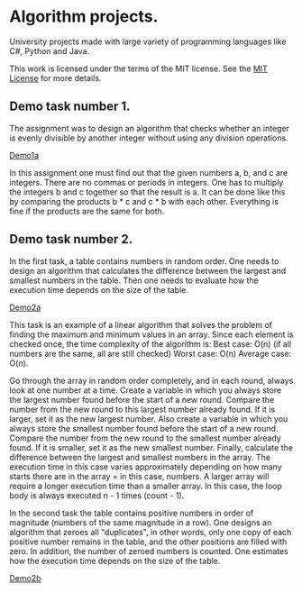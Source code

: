 # Algorithm projects.
University projects made with large variety of programming languages like C#, Python and Java.

This work is licensed under the terms of the MIT license. See the [MIT License](LICENSE) for more details.

## Demo task number 1.

The assignment was to design an algorithm that checks whether an integer is evenly divisible by another integer without using any division operations.

[Demo1a](https://github.com/veeraTommila/Algorithms1/blob/main/Demo1aEvenlyDivisibleConsoleApp/Program.cs)

In this assignment one must find out that the given numbers a, b, and c are integers. There are no commas or periods in integers. One has to multiply the integers b and c together so that the result is a. It can be done like this by comparing the products b * c and c * b with each other. Everything is fine if the products are the same for both.

## Demo task number 2.

In the first task, a table contains numbers in random order. One needs to design an algorithm that calculates the difference between the largest and smallest numbers in the table. Then one needs to evaluate how the execution time depends on the size of the table.

[Demo2a](https://github.com/veeraTommila/Algorithms1/blob/main/Demo2aFindTheSmallestAndLargestValueConsoleApp/Program.cs)

This task is an example of a linear algorithm that solves the problem of finding the maximum and minimum values in an array. Since each element is checked once, the time complexity of the algorithm is: Best case: O(n) (if all numbers are the same, all are still checked) Worst case: O(n) Average case: O(n).

Go through the array in random order completely, and in each round, always look at one number at a time. Create a variable in which you always store the largest number found before the start of a new round. Compare the number from the new round to this largest number already found. If it is larger, set it as the new largest number. Also create a variable in which you always store the smallest number found before the start of a new round. Compare the number from the new round to the smallest number already found. If it is smaller, set it as the new smallest number. Finally, calculate the difference between the largest and smallest numbers in the array. The execution time in this case varies approximately depending on how many starts there are in the array = in this case, numbers. A larger array will require a longer execution time than a smaller array. In this case, the loop body is always executed n -
1 times (count - 1).

In the second task the table contains positive numbers in order of magnitude (numbers of the same magnitude in a row). One designs an algorithm that zeroes all "duplicates", in other words, only one copy of each positive number remains in the table, and the other positions are filled with zero. In addition, the number of zeroed numbers is counted. One estimates how the execution time depends on the size of the table.

[Demo2b](https://github.com/veeraTommila/Algorithms1/blob/main/Demo2bConsoleApp/Program.cs)
